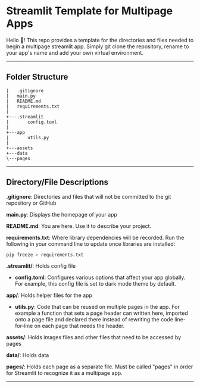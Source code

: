 # Streamlit Template for Multipage Apps

Hello :wave:! This repo provides a template for the directories and files needed to begin a multipage streamlit app. Simply git clone the repository, rename to your app's name and add your own virtual environment.
***
## Folder Structure

```
|   .gitignore
|   main.py
|   README.md
|   requirements.txt
|
+---.streamlit
|       config.toml
|
+---app
|       utils.py
|
+---assets
+---data
\---pages

```
***
## Directory/File Descriptions

**.gitignore**: Directories and files that will not be committed to the git repository or GitHub

**main.py**: Displays the homepage of your app

**README.md**: You are here. Use it to describe your project.

**requirements.txt**: Where library dependencies will be recorded. Run the following in your command line to update once libraries are installed:

```bash
pip freeze > requirements.txt
```

**.streamlit/**: Holds config file

- **config.toml**: Configures various options that affect your app globally. For example, this config file is set to dark mode theme by default.

**app/**: Holds helper files for the app

* **utils.py**: Code that can be reused on multiple pages in the app. For example a function that sets a page header can written here, imported onto a page file and declared there instead of rewriting the code line-for-line on each page that needs the header.

**assets/**: Holds images files and other files that need to be accessed by pages

**data/**: Holds data

**pages/**: Holds each page as a separate file. Must be called "pages" in order for Streamlit to recognize it as a multipage app.

***


